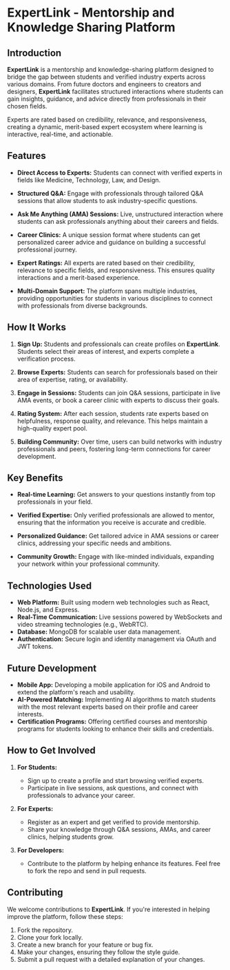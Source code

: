 # ExpertLink - Mentorship and Knowledge Sharing Platform

## Introduction
**ExpertLink** is a mentorship and knowledge-sharing platform designed to bridge the gap between students and verified industry experts across various domains. From future doctors and engineers to creators and designers, **ExpertLink** facilitates structured interactions where students can gain insights, guidance, and advice directly from professionals in their chosen fields.

Experts are rated based on credibility, relevance, and responsiveness, creating a dynamic, merit-based expert ecosystem where learning is interactive, real-time, and actionable.

## Features

- **Direct Access to Experts:** Students can connect with verified experts in fields like Medicine, Technology, Law, and Design.
  
- **Structured Q&A:** Engage with professionals through tailored Q&A sessions that allow students to ask industry-specific questions.

- **Ask Me Anything (AMA) Sessions:** Live, unstructured interaction where students can ask professionals anything about their careers and fields.

- **Career Clinics:** A unique session format where students can get personalized career advice and guidance on building a successful professional journey.

- **Expert Ratings:** All experts are rated based on their credibility, relevance to specific fields, and responsiveness. This ensures quality interactions and a merit-based experience.

- **Multi-Domain Support:** The platform spans multiple industries, providing opportunities for students in various disciplines to connect with professionals from diverse backgrounds.

## How It Works

1. **Sign Up:** Students and professionals can create profiles on **ExpertLink**. Students select their areas of interest, and experts complete a verification process.

2. **Browse Experts:** Students can search for professionals based on their area of expertise, rating, or availability.

3. **Engage in Sessions:** Students can join Q&A sessions, participate in live AMA events, or book a career clinic with experts to discuss their goals.

4. **Rating System:** After each session, students rate experts based on helpfulness, response quality, and relevance. This helps maintain a high-quality expert pool.

5. **Building Community:** Over time, users can build networks with industry professionals and peers, fostering long-term connections for career development.

## Key Benefits

- **Real-time Learning:** Get answers to your questions instantly from top professionals in your field.
  
- **Verified Expertise:** Only verified professionals are allowed to mentor, ensuring that the information you receive is accurate and credible.

- **Personalized Guidance:** Get tailored advice in AMA sessions or career clinics, addressing your specific needs and ambitions.

- **Community Growth:** Engage with like-minded individuals, expanding your network within your professional community.

## Technologies Used

- **Web Platform:** Built using modern web technologies such as React, Node.js, and Express.
- **Real-Time Communication:** Live sessions powered by WebSockets and video streaming technologies (e.g., WebRTC).
- **Database:** MongoDB for scalable user data management.
- **Authentication:** Secure login and identity management via OAuth and JWT tokens.

## Future Development

- **Mobile App:** Developing a mobile application for iOS and Android to extend the platform's reach and usability.
- **AI-Powered Matching:** Implementing AI algorithms to match students with the most relevant experts based on their profile and career interests.
- **Certification Programs:** Offering certified courses and mentorship programs for students looking to enhance their skills and credentials.

## How to Get Involved

1. **For Students:**  
   - Sign up to create a profile and start browsing verified experts.  
   - Participate in live sessions, ask questions, and connect with professionals to advance your career.

2. **For Experts:**  
   - Register as an expert and get verified to provide mentorship.  
   - Share your knowledge through Q&A sessions, AMAs, and career clinics, helping students grow.

3. **For Developers:**  
   - Contribute to the platform by helping enhance its features. Feel free to fork the repo and send in pull requests.

## Contributing

We welcome contributions to **ExpertLink**. If you're interested in helping improve the platform, follow these steps:

1. Fork the repository.
2. Clone your fork locally.
3. Create a new branch for your feature or bug fix.
4. Make your changes, ensuring they follow the style guide.
5. Submit a pull request with a detailed explanation of your changes.

